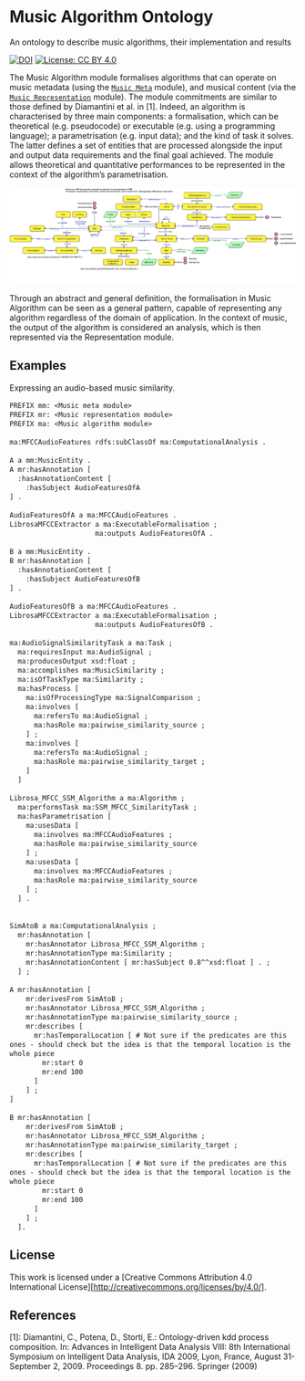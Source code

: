 # Music Algorithm Ontology
An ontology to describe music algorithms, their implementation and results

[![DOI](https://zenodo.org/badge/372536364.svg)](https://zenodo.org/badge/latestdoi/372536364)
[![License: CC BY 4.0](https://img.shields.io/badge/License-CC_BY_4.0-lightgrey.svg)](https://creativecommons.org/licenses/by/4.0/)

The Music Algorithm module formalises algorithms that can operate on music metadata (using the [``Music Meta``](https://github.com/polifonia-project/music-meta-ontology) module), and musical content (via the [``Music Representation``](https://github.com/polifonia-project/music-representation-ontology) module). The module commitments are similar to those defined by Diamantini et al. in [1]. Indeed, an algorithm is characterised by three main components: a formalisation, which can be theoretical (e.g. pseudocode) or executable (e.g. using a programming language); a parametrisation (e.g. input data); and the kind of task it solves. The latter defines a set of entities that are processed alongside the input and output data requirements and the final goal achieved. The module allows theoretical and quantitative performances to be represented in the context of the algorithm’s parametrisation.

![overview](diagrams/algorithm_odp.png)

Through an abstract and general definition, the formalisation in Music Algorithm can be seen as a general pattern, capable of representing any algorithm regardless of the domain of application. In the context of music, the output of the algorithm is considered an analysis, which is then represented via the Representation module.


## Examples

Expressing an audio-based music similarity. 

```
PREFIX mm: <Music meta module>
PREFIX mr: <Music representation module>
PREFIX ma: <Music algorithm module>

ma:MFCCAudioFeatures rdfs:subClassOf ma:ComputationalAnalysis .

A a mm:MusicEntity .
A mr:hasAnnotation [
  :hasAnnotationContent [
    :hasSubject AudioFeaturesOfA
] .

AudioFeaturesOfA a ma:MFCCAudioFeatures .
LibrosaMFCCExtractor a ma:ExecutableFormalisation ;
                     ma:outputs AudioFeaturesOfA .

B a mm:MusicEntity .
B mr:hasAnnotation [
  :hasAnnotationContent [
    :hasSubject AudioFeaturesOfB
] .

AudioFeaturesOfB a ma:MFCCAudioFeatures .
LibrosaMFCCExtractor a ma:ExecutableFormalisation ;
                     ma:outputs AudioFeaturesOfB .

ma:AudioSignalSimilarityTask a ma:Task ;
  ma:requiresInput ma:AudioSignal ;
  ma:producesOutput xsd:float ;
  ma:accomplishes ma:MusicSimilarity ;
  ma:isOfTaskType ma:Similarity ;
  ma:hasProcess [
    ma:isOfProcessingType ma:SignalComparison ;
    ma:involves [
      ma:refersTo ma:AudioSignal ;
      ma:hasRole ma:pairwise_similarity_source ;
    ] ;
    ma:involves [
      ma:refersTo ma:AudioSignal ;
      ma:hasRole ma:pairwise_similarity_target ;
    ]
  ]

Librosa_MFCC_SSM_Algorithm a ma:Algorithm ;
  ma:performsTask ma:SSM_MFCC_SimilarityTask ;
  ma:hasParametrisation [
    ma:usesData [
      ma:involves ma:MFCCAudioFeatures ;
      ma:hasRole ma:pairwise_similarity_source
    ] ;
    ma:usesData [
      ma:involves ma:MFCCAudioFeatures ;
      ma:hasRole ma:pairwise_similarity_source
    ] ;
  ] .


SimAtoB a ma:ComputationalAnalysis ;
  mr:hasAnnotation [
    mr:hasAnnotator Librosa_MFCC_SSM_Algorithm ;
    mr:hasAnnotationType ma:Similarity ;
    mr:hasAnnotationContent [ mr:hasSubject 0.8^^xsd:float ] . ;
  ] ;

A mr:hasAnnotation [
    mr:derivesFrom SimAtoB ;
    mr:hasAnnotator Librosa_MFCC_SSM_Algorithm ;
    mr:hasAnnotationType ma:pairwise_similarity_source ;
    mr:describes [
      mr:hasTemporalLocation [ # Not sure if the predicates are this ones - should check but the idea is that the temporal location is the whole piece
        mr:start 0
        mr:end 100
      ]
    ] ;
]

B mr:hasAnnotation [
    mr:derivesFrom SimAtoB ;
    mr:hasAnnotator Librosa_MFCC_SSM_Algorithm ;
    mr:hasAnnotationType ma:pairwise_similarity_target ;
    mr:describes [
      mr:hasTemporalLocation [ # Not sure if the predicates are this ones - should check but the idea is that the temporal location is the whole piece
        mr:start 0
        mr:end 100
      ]
    ] ;
  ].
```

## License

This work is licensed under a [Creative Commons Attribution 4.0 International License][http://creativecommons.org/licenses/by/4.0/].

## References

[1]: Diamantini, C., Potena, D., Storti, E.: Ontology-driven kdd process composition. In: Advances in Intelligent Data Analysis VIII: 8th International Symposium on Intelligent Data Analysis, IDA 2009, Lyon, France, August 31-September 2, 2009. Proceedings 8. pp. 285–296. Springer (2009)
